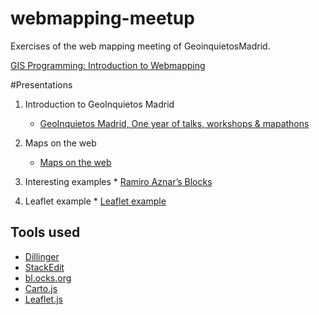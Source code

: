 # webmapping-meetup
Exercises of the web mapping meeting of GeoinquietosMadrid.


[GIS Programming: Introduction to Webmapping](https://github.com/GeoinquietosMadrid/webmapping)

#Presentations
1. Introduction to GeoInquietos Madrid
	* [GeoInquietos Madrid, One year of talks, workshops & mapathons](https://docs.google.com/presentation/d/1vooAgHK7-TDK6oLRKItx9d-pxvAtkc4CXdaEs2E1c1s/edit?usp=sharing)

2. Maps on the web
	* [Maps on the web](https://docs.google.com/presentation/d/11OvKr9PNxIurWCe3Q9ahy92YQyJ4K0vRtNWQY8xbnq0/edit?usp=sharing)
3. Interesting examples
       * [Ramiro Aznar’s Blocks](https://bl.ocks.org/ramiroaznar)
4. Leaflet example
       * [Leaflet example](http://plnkr.co/edit/fE9VWG5AIBmVC8NjOCyZ?p=info)


## Tools used 
* [Dillinger](http://dillinger.io/)
* [StackEdit](https://stackedit.io/editor)
* [bl.ocks.org](https://bl.ocks.org/)
* [Carto.js](https://github.com/CartoDB/cartodb.js/)
* [Leaflet.js](http://leafletjs.com/)
